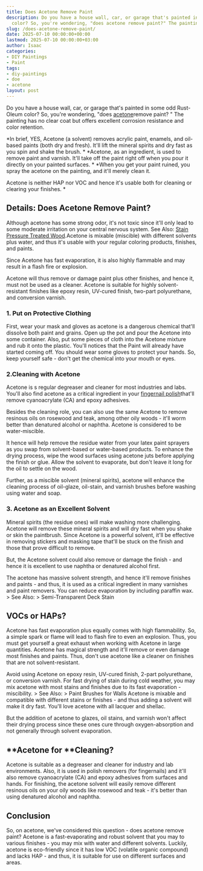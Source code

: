 ```yaml
---
title: Does Acetone Remove Paint
description: Do you have a house wall, car, or garage that's painted in some odd Rust-Oleum
  color? So, you're wondering, "does acetone remove paint?" The painting has no...
slug: /does-acetone-remove-paint/
date: 2025-07-10 00:00:00+00:00
lastmod: 2025-07-10 00:00:00+03:00
author: Isaac
categories:
- DIY Paintings
- Paint
tags:
- diy-paintings
- doe
- acetone
layout: post
---
```

Do you have a house wall, car, or garage that's painted in some odd Rust-Oleum color? So, you're wondering, "does [acetone](https://pestpolicy.com/can-you-clean-hvlp-with-acetone/)remove paint? " The painting has no clear coat but offers excellent corrosion resistance and color retention.

*In brief, YES, Acetone (a solvent) removes acrylic paint, enamels, and oil-based paints (both dry and fresh). It'll lift the mineral spirits and dry fast as you spin and shake the brush. * *Acetone, as an ingredient, is used to remove paint and varnish. It'll take off the paint right off when you pour it directly on your painted surfaces. * *When you get your paint ruined, you spray the acetone on the painting, and it'll merely clean it.

Acetone is neither HAP nor VOC and hence it's usable both for cleaning or clearing your finishes. *

##  Details: Does Acetone Remove Paint?

Although acetone has some strong odor, it's not toxic since it'll only lead to some moderate irritation on your central nervous system. See Also: [Stain Pressure Treated Wood](https://pestpolicy.com/how-to-stain-pressure-treated-wood/).Acetone is mixable (miscible) with different solvents plus water, and thus it's usable with your regular coloring products, finishes, and paints.

Since Acetone has fast evaporation, it is also highly flammable and may result in a flash fire or explosion.

Acetone will thus remove or damage paint plus other finishes, and hence it, must not be used as a cleaner. Acetone is suitable for highly solvent-resistant finishes like epoxy resin, UV-cured finish, two-part polyurethane, and conversion varnish.

###  1. Put on Protective Clothing

First, wear your mask and gloves as acetone is a dangerous chemical that'll dissolve both paint and grains. Open up the pot and pour the Acetone into some container. Also, put some pieces of cloth into the Acetone mixture and rub it onto the plastic. You'll notices that the Paint will already have started coming off. You should wear some gloves to protect your hands. So, keep yourself safe - don't get the chemical into your mouth or eyes.

###  2.Cleaning with Acetone

Acetone is s regular degreaser and cleaner for most industries and labs. You'll also find acetone as a critical ingredient in your [fingernail polish](https://pestpolicy.com/does-nail-polish-remover-remove-paint/)that'll remove cyanoacrylate (CA) and epoxy adhesives.

Besides the cleaning role, you can also use the same Acetone to remove resinous oils on rosewood and teak, among other oily woods - it'll worm better than denatured alcohol or naphtha. Acetone is considered to be water-miscible.

It hence will help remove the residue water from your latex paint sprayers as you swap from solvent-based or water-based products. To enhance the drying process, wipe the wood surfaces using acetone juts before applying the finish or glue. Allow the solvent to evaporate, but don't leave it long for the oil to settle on the wood.

Further, as a miscible solvent (mineral spirits), acetone will enhance the cleaning process of oil-glaze, oil-stain, and varnish brushes before washing using water and soap.

###  3. Acetone as an Excellent Solvent

Mineral spirits (the residue ones) will make washing more challenging. Acetone will remove these mineral spirits and will dry fast when you shake or skin the paintbrush. Since Acetone is a powerful solvent, it'll be effective in removing stickers and masking tape that'll be stuck on the finish and those that prove difficult to remove.

But, the Acetone solvent could also remove or damage the finish - and hence it is excellent to use naphtha or denatured alcohol first.

The acetone has massive solvent strength, and hence it'll remove finishes and paints - and thus, it is used as a critical ingredient in many varnishes and paint removers. You can reduce evaporation by including paraffin wax. > See Also: > Semi-Transparent Deck Stain

##  VOCs or HAPs?

Acetone has fast evaporation plus equally comes with high flammability. So, a simple spark or flame will lead to flash fire to even an explosion. Thus, you must get yourself a great exhaust when working with Acetone in large quantities. Acetone has magical strength and it'll remove or even damage most finishes and paints. Thus, don't use acetone like a cleaner on finishes that are not solvent-resistant.

Avoid using Acetone on epoxy resin, UV-cured finish, 2-part polyurethane, or conversion varnish. For fast drying of stain during cold weather, you may mix acetone with most stains and finishes due to its fast evaporation - miscibility. > See Also: > Paint Brushes for Walls Acetone is mixable and compatible with different stains or finishes - and thus adding a solvent will make it dry fast. You'll love acetone with all lacquer and shellac.

But the addition of acetone to glazes, oil stains, and varnish won't affect their drying process since these ones cure through oxygen-absorption and not generally through solvent evaporation.

##  **Acetone for **Cleaning?

Acetone is suitable as a degreaser and cleaner for industry and lab environments. Also, it is used in polish removers (for fingernails) and it'll also remove cyanoacrylate (CA) and epoxy adhesives from surfaces and hands. For finishing, the acetone solvent will easily remove different resinous oils on your oily woods like rosewood and teak - it's better than using denatured alcohol and naphtha.

##  Conclusion

So, on acetone, we've considered this question - does acetone remove paint? Acetone is a fast-evaporating and robust solvent that you may to various finishes - you may mix with water and different solvents. Luckily, acetone is eco-friendly since it has low VOC (volatile organic compound) and lacks HAP - and thus, it is suitable for use on different surfaces and areas.
